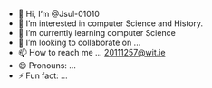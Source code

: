 - 👋 Hi, I’m @Jsul-01010
- 👀 I’m interested in computer Science and History.
- 🌱 I’m currently learning computer Science 
- 💞️ I’m looking to collaborate on ...
- 📫 How to reach me ... 20111257@wit.ie
- 😄 Pronouns: ...
- ⚡ Fun fact: ...

<!---
Jsul-01010/Jsul-01010 is a ✨ special ✨ repository because its `README.md` (this file) appears on your GitHub profile.
You can click the Preview link to take a look at your changes.
--->
